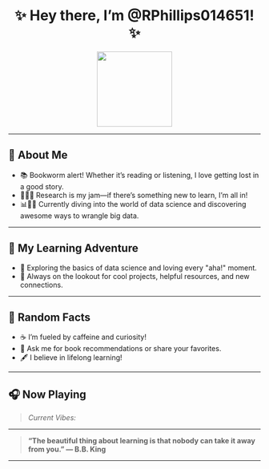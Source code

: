 <h1 align="center">✨ Hey there, I’m @RPhillips014651! ✨</h1>
<p align="center">
  <img src="https://media.giphy.com/media/Nt4GKOO45umd0gBkVa/giphy.gif?cid=ecf05e47o68zfw6f9soz7z1kmsws7gvhnulgrq25v1esakhj&ep=v1_gifs_search&rid=giphy.gif&ct=g)" width="150"/>
</p>

---

## 👤 About Me
- 📚 Bookworm alert! Whether it’s reading or listening, I love getting lost in a good story.
- 🕵️‍♂️✨ Research is my jam—if there’s something new to learn, I’m all in!
- 📊🧑‍💻 Currently diving into the world of data science and discovering awesome ways to wrangle big data.

---

## 🌱 My Learning Adventure
- 🚀 Exploring the basics of data science and loving every "aha!" moment.
- 🤝 Always on the lookout for cool projects, helpful resources, and new connections.

---

## 🎲 Random Facts
- ☕ I’m fueled by caffeine and curiosity!
- 📖 Ask me for book recommendations or share your favorites.
- 🖋️ I believe in lifelong learning!

---

## 🎧 Now Playing
> _Current Vibes:_  


---

> **“The beautiful thing about learning is that nobody can take it away from you.” — B.B. King**

---


